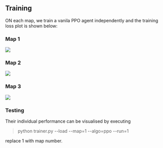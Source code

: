 ## Training

ON each map, we train a vanila PPO agent independently and the training loss plot is shown below:

### Map 1

<img src=https://github.com/jidiai/Competition_Olympics-Running/blob/main/assets/PPO%20map1%20training%20(run1).png>

### Map 2

<img src=https://github.com/jidiai/Competition_Olympics-Running/blob/main/assets/PPO%20map2%20training%20(run2).png>

### Map 3

<img src=https://github.com/jidiai/Competition_Olympics-Running/blob/main/assets/PPO%20map3%20training%20(run3).png>


### Testing

Their individual performance can be visualised by executing 

>python trainer.py --load --map=1 --algo=ppo --run=1

replace 1 with map number.
